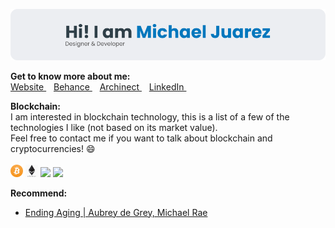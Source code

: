 ![](https://raw.githubusercontent.com/deivmaik/deivmaik/main/githubbanner.png)



**Get to know more about me:** <br>
<a href="https://www.michaeljuarez.me" target="_blank">Website
  </a>&nbsp;&nbsp;
<a href="https://www.behance.net/deivmaik" target="_blank">Behance
  </a>&nbsp;&nbsp;
  <a href="https://archinect.com/michaeljuarez" target="_blank">Archinect
  </a>&nbsp;&nbsp;
    <a href="https://www.linkedin.com/in/michaelbiz/" target="_blank">LinkedIn
  </a>&nbsp;&nbsp;

  
**Blockchain:** <br>
I am interested in blockchain technology, this is a list of a few of the technologies I like (not based on its market value). <br>
Feel free to contact me if you want to talk about blockchain and cryptocurrencies! 😄 <br>
<br>
<code><img height="20" src="https://raw.githubusercontent.com/github/explore/80688e429a7d4ef2fca1e82350fe8e3517d3494d/topics/bitcoin/bitcoin.png"></code>
<code><img height="20" src="https://raw.githubusercontent.com/github/explore/80688e429a7d4ef2fca1e82350fe8e3517d3494d/topics/ethereum/ethereum.png"></code>
<code><img height="20" src="https://avatars.githubusercontent.com/u/26932212?s=200&v=4"></code>
<code><img height="20" src="https://avatars.githubusercontent.com/u/20126597?s=200&v=4"></code>

**Recommend:**<br>
- [ Ending Aging | Aubrey de Grey, Michael Rae](https://www.goodreads.com/book/show/519781.Ending_Aging)<br>






